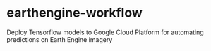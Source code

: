 # earthengine-workflow
Deploy Tensorflow models to Google Cloud Platform for automating predictions on Earth Engine imagery 
